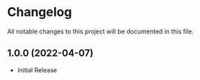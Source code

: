 # Changelog
All notable changes to this project will be documented in this file.


## 1.0.0 (2022-04-07)

* Initial Release